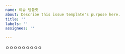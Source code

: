 ```yaml
---
name: 이슈 템플릿
about: Describe this issue template's purpose here.
title: ''
labels: ''
assignees: ''

---
```


ㅇㅇㅇㅇㅇㅇㅇㅇㅇ
